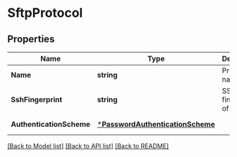 # SftpProtocol

## Properties
Name | Type | Description | Notes
------------ | ------------- | ------------- | -------------
**Name** | **string** | Protocol name | [default to null]
**SshFingerprint** | **string** | SSH fingerprint of server | [default to null]
**AuthenticationScheme** | [***PasswordAuthenticationScheme**](PasswordAuthenticationScheme.md) |  | [default to null]

[[Back to Model list]](../README.md#documentation-for-models) [[Back to API list]](../README.md#documentation-for-api-endpoints) [[Back to README]](../README.md)

